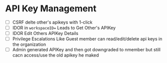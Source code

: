 # API Key Management

* [ ] CSRF delte other's apikeys  with 1-click
* [ ] IDOR in `workspaceID=`  Leads to Get Other's APIKey
* [ ] IDOR Edit Others APIKey Details&#x20;
* [ ] Privilege Escalations Like Guest member can read/edit/delete api keys in the organization
* [ ] Admin generated APIKey and then got  downgraded to nmember but still cacn access/use the old apikey he maked
